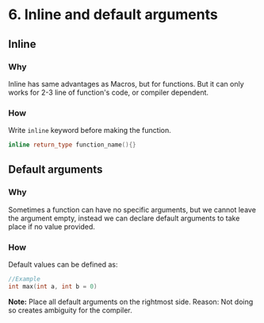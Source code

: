 # 6. Inline and default arguments

## Inline
### Why
Inline has same advantages as Macros, but for functions. But it can only works for 2-3 line of function's code, or compiler dependent.

### How
Write `inline` keyword before making the function.

```c++
inline return_type function_name(){}
```

## Default arguments
### Why
Sometimes a function can have no specific arguments, but we cannot leave the argument empty, instead we can declare default arguments to take place if no value provided. 

### How
Default values can be defined as:
```c++
//Example
int max(int a, int b = 0)
```

**Note:** Place all default arguments on the rightmost side. Reason: Not doing so creates ambiguity for the compiler.